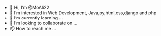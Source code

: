- 👋 Hi, I’m @MoAli22
- 👀 I’m interested in Web Development, Java,py,html,css,django and php
- 🌱 I’m currently learning ...
- 💞️ I’m looking to collaborate on ...
- 📫 How to reach me ...

<!---
MoAli22/MoAli22 is a ✨ special ✨ repository because its `README.md` (this file) appears on your GitHub profile.
You can click the Preview link to take a look at your changes.
--->
